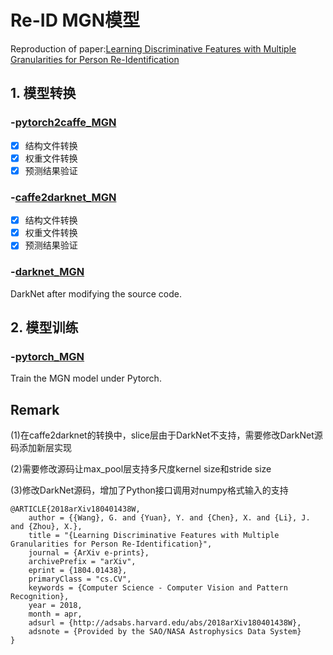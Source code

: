 # Re-ID MGN模型
Reproduction of paper:[Learning Discriminative Features with Multiple Granularities for Person Re-Identification](https://arxiv.org/abs/1804.01438v1)

## 1. 模型转换

### -[pytorch2caffe_MGN](https://github.com/lwplw/re-id_mgn/tree/master/pytorch2caffe_MGN)
- [x] 结构文件转换
- [x] 权重文件转换
- [x] 预测结果验证

### -[caffe2darknet_MGN](https://github.com/lwplw/re-id_mgn/tree/master/caffe2darknet_MGN)
- [x] 结构文件转换
- [x] 权重文件转换
- [x] 预测结果验证

### -[darknet_MGN](https://github.com/lwplw/re-id_mgn/tree/master/darknet_MGN)

DarkNet after modifying the source code.


## 2. 模型训练

### -[pytorch_MGN](https://github.com/lwplw/re-id_mgn/tree/master/pytorch_MGN)

Train the MGN model under Pytorch.


## Remark

(1)在caffe2darknet的转换中，slice层由于DarkNet不支持，需要修改DarkNet源码添加新层实现

(2)需要修改源码让max_pool层支持多尺度kernel size和stride size

(3)修改DarkNet源码，增加了Python接口调用对numpy格式输入的支持


```text
@ARTICLE{2018arXiv180401438W,
    author = {{Wang}, G. and {Yuan}, Y. and {Chen}, X. and {Li}, J. and {Zhou}, X.},
    title = "{Learning Discriminative Features with Multiple Granularities for Person Re-Identification}",
    journal = {ArXiv e-prints},
    archivePrefix = "arXiv",
    eprint = {1804.01438},
    primaryClass = "cs.CV",
    keywords = {Computer Science - Computer Vision and Pattern Recognition},
    year = 2018,
    month = apr,
    adsurl = {http://adsabs.harvard.edu/abs/2018arXiv180401438W},
    adsnote = {Provided by the SAO/NASA Astrophysics Data System}
}
```

